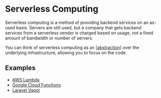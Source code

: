 # Serverless Computing

Serverless computing is a method of providing backend services on an as-used basis. Servers are still used, but a company that gets backend services from a serverless vendor is charged based on usage, not a fixed amount of bandwidth or number of servers.

You can think of serverless computing as an [[abstraction]] over the underlying infrastructure, allowing you to focus on the code.

## Examples

- [AWS Lambda](https://aws.amazon.com/lambda/)
- [Google Cloud Functions](https://cloud.google.com/functions/)
- [Laravel Vapor](https://vapor.laravel.com/)

[//begin]: # "Autogenerated link references for markdown compatibility"
[abstraction]: ../software-engineering/abstraction "Abstraction"
[//end]: # "Autogenerated link references"
